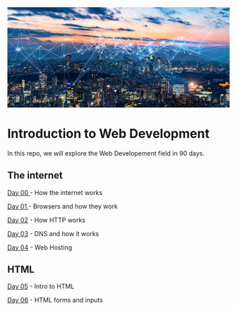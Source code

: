 <img src="./avatar.jpg" alt="the-internet" >

# Introduction to Web Development
In this repo, we  will explore the  Web Developement field in 90 days. 

## The internet
[Day 00 ](./day00/) - How the internet works 

[Day 01 ](./day01/) - Browsers and how they work

[Day 02](./day02/) - How HTTP works

[Day 03](./day03/) - DNS and how it works

[Day 04](./day04/) - Web Hosting

## HTML 

[Day 05](./day05/) - Intro to HTML

[Day 06](./day06/) - HTML forms and inputs